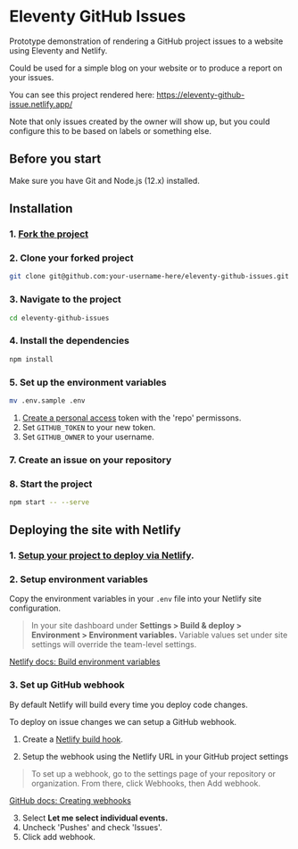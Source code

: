 # Eleventy GitHub Issues

Prototype demonstration of rendering a GitHub project issues to a website using Eleventy and Netlify.

Could be used for a simple blog on your website or to produce a report on your issues.

You can see this project rendered here: https://eleventy-github-issue.netlify.app/

Note that only issues created by the owner will show up, but you could configure this to be based on labels or something else.

## Before you start

Make sure you have Git and Node.js (12.x) installed.

## Installation

### 1. [Fork the project](https://docs.github.com/en/free-pro-team@latest/github/getting-started-with-github/fork-a-repo)

### 2. Clone your forked project
```bash
git clone git@github.com:your-username-here/eleventy-github-issues.git
```

### 3. Navigate to the project
```bash
cd eleventy-github-issues
```

### 4. Install the dependencies
```bash
npm install
```

### 5. Set up the environment variables
```bash
mv .env.sample .env
```

1. [Create a personal access](https://docs.github.com/en/free-pro-team@latest/github/authenticating-to-github/creating-a-personal-access-token) token with the 'repo' permissons.
2. Set `GITHUB_TOKEN` to your new token.
3. Set `GITHUB_OWNER` to your username.

### 7. Create an issue on your repository

### 8. Start the project
```bash
npm start -- --serve
```

## Deploying the site with Netlify

### 1. [Setup your project to deploy via Netlify](https://www.netlify.com/blog/2016/09/29/a-step-by-step-guide-deploying-on-netlify/).

### 2. Setup environment variables

Copy the environment variables in your `.env` file into your Netlify site configuration.

> In your site dashboard under **Settings > Build & deploy > Environment > Environment variables.** Variable values set under site settings will override the team-level settings.

[Netlify docs: Build environment variables
](https://docs.netlify.com/configure-builds/environment-variables/)

### 3. Set up GitHub webhook

By default Netlify will build every time you deploy code changes.

To deploy on issue changes we can setup a GitHub webhook.

1. Create a [Netlify build hook](https://docs.netlify.com/configure-builds/build-hooks/#parameters).

2. Setup the webhook using the Netlify URL in your GitHub project settings

> To set up a webhook, go to the settings page of your repository or organization. From there, click Webhooks, then Add webhook.


[GitHub docs: Creating webhooks
](https://docs.github.com/en/free-pro-team@latest/developers/webhooks-and-events/creating-webhooks#setting-up-a-webhook)

3. Select **Let me select individual events.**
4. Uncheck 'Pushes' and check 'Issues'.
5. Click add webhook.
